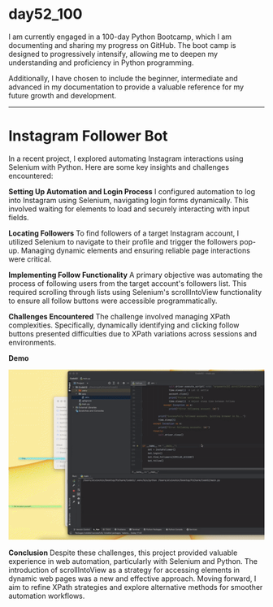 # day52_100
I am currently engaged in a 100-day Python Bootcamp, which I am documenting and sharing my progress on GitHub. The boot camp is designed to progressively intensify, allowing me to deepen my understanding and proficiency in Python programming.

Additionally, I have chosen to include the beginner, intermediate and advanced in my documentation to provide a valuable reference for my future growth and development.

----------
# Instagram Follower Bot
In a recent project, I explored automating Instagram interactions using Selenium with Python. Here are some key insights and challenges encountered:

__Setting Up Automation and Login Process__
I configured automation to log into Instagram using Selenium, navigating login forms dynamically. This involved waiting for elements to load and securely interacting with input fields.

__Locating Followers__
To find followers of a target Instagram account, I utilized Selenium to navigate to their profile and trigger the followers pop-up. Managing dynamic elements and ensuring reliable page interactions were critical.

__Implementing Follow Functionality__
A primary objective was automating the process of following users from the target account's followers list. This required scrolling through lists using Selenium's scrollIntoView functionality to ensure all follow buttons were accessible programmatically.

__Challenges Encountered__
The challenge involved managing XPath complexities. Specifically, dynamically identifying and clicking follow buttons presented difficulties due to XPath variations across sessions and environments. 

__Demo__

![](https://github.com/AlvinChin1608/day52_100/blob/main/gif_demo/copy_2DCC402F-FE9B-49C3-A8FC-30D9AF319726-ezgif.com-video-to-gif-converter.gif)

__Conclusion__
Despite these challenges, this project provided valuable experience in web automation, particularly with Selenium and Python. The introduction of scrollIntoView as a strategy for accessing elements in dynamic web pages was a new and effective approach. Moving forward, I aim to refine XPath strategies and explore alternative methods for smoother automation workflows.


